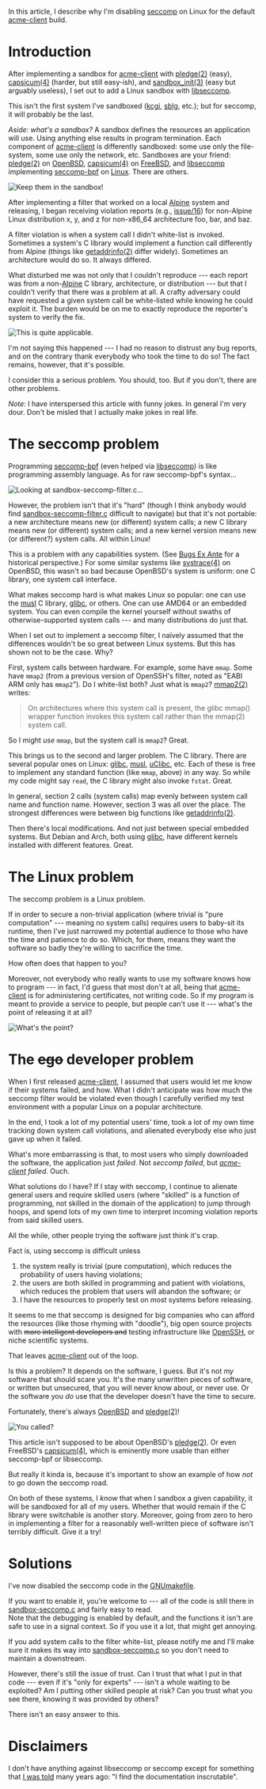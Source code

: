 
In this article, I describe why I'm disabling
[seccomp](https://www.kernel.org/doc/Documentation/prctl/seccomp_filter.txt)
on Linux for the default
[acme-client](https://kristaps.bsd.lv/acme-client) build.

# Introduction

After implementing a sandbox for
[acme-client](https://kristaps.bsd.lv/acme-client) with
[pledge(2)](http://man.openbsd.org/pledge.2) (easy),
[capsicum(4)](https://www.freebsd.org/cgi/man.cgi?query=capsicum&sektion=4)
(harder, but still easy-ish), and
[sandbox\_init(3)](https://developer.apple.com/legacy/library/documentation/Darwin/Reference/ManPages/man3/sandbox_init.3.html)
(easy but arguably useless), I set out to add a Linux sandbox with
[libseccomp](https://github.com/seccomp/libseccomp).

This isn't the first system I've sandboxed
([kcgi](https://kristaps.bsd.lv/kcgi),
[sblg](https://kristaps.bsd.lv/sblg), etc.); but for seccomp, it will
probably be the last.

*Aside: what's a sandbox?*  A sandbox defines the resources an
application will use.  Using anything else results in program
termination.  Each component of
[acme-client](https://kristaps.bsd.lv/acme-client) is differently
sandboxed: some use only the file-system, some use only the network,
etc.  Sandboxes are your friend:
[pledge(2)](http://man.openbsd.org/pledge.2) on
[OpenBSD](http://www.openbsd.org),
[capsicum(4)](https://www.freebsd.org/cgi/man.cgi?query=capsicum&sektion=4)
on [FreeBSD](https://www.freebsd.org), and
[libseccomp](https://github.com/seccomp/libseccomp) implementing
[seccomp-bpf](https://www.kernel.org/doc/Documentation/prctl/seccomp_filter.txt)
on [Linux](https://www.kernel.org).  There are others.

![Keep them in the sandbox!](http://1.bp.blogspot.com/-F2qtZSFIrAQ/UYk8KnQqZ7I/AAAAAAAAATg/RKs0uOCPdXU/s1600/sandbox+fight.jpg)

After implementing a filter that worked on a local
[Alpine](https://alpinelinux.org) system and releasing, I began
receiving violation reports (e.g.,
[issue/16](https://github.com/kristapsdz/acme-client-portable/issues/16))
for non-Alpine Linux distribution x, y, and z for non-x86\_64
architecture foo, bar, and baz.

A filter violation is when a system call I didn't white-list is invoked.
Sometimes a system's C library would implement a function call
differently from Alpine (things like
[getaddrinfo(2)](http://man.openbsd.org/getaddrinfo.3) differ widely).
Sometimes an architecture would do so.  It always differed.

What disturbed me was not only that I couldn't reproduce --- each report
was from a non-[Alpine](https://alpinelinux.org) C library,
architecture, or distribution --- but that I couldn't verify that there
was a problem at all.  A crafty adversary could have requested a given
system call be white-listed while knowing he could exploit it.  The
burden would be on me to exactly reproduce the reporter's system to
verify the fix.

![This is quite applicable.](http://gifrific.com/wp-content/uploads/2012/08/Aint-Nobody-Got-Time-for-That.gif)

I'm not saying this happened --- I had no reason to distrust any bug
reports, and on the contrary thank everybody who took the time to do so!
The fact remains, however, that it's possible.

I consider this a serious problem.  You should, too.  But if you don't,
there are other problems.

*Note:* I have interspersed this article with funny jokes.  In general
I'm very dour.  Don't be misled that I actually make jokes in real life.

# The seccomp problem

Programming
[seccomp-bpf](https://www.kernel.org/doc/Documentation/prctl/seccomp_filter.txt)
(even helped via [libseccomp](https://github.com/seccomp/libseccomp)) is
like programming assembly language.  As for raw seccomp-bpf's syntax...

![Looking at sandbox-seccomp-filter.c...](http://i0.kym-cdn.com/entries/icons/original/000/016/986/xl1XYq8.jpg)

However, the problem isn't that it's "hard" (though I think anybody
would find
[sandbox-seccomp-filter.c](https://github.com/openssh/openssh-portable/blob/master/sandbox-seccomp-filter.c)
difficult to navigate) but that it's not portable: a new architecture
means new (or different) system calls; a new C library means new (or
different) system calls; and a new kernel version means new (or
different?) system calls.  All within Linux!

This is a problem with any capabilities system.  (See [Bugs Ex
Ante](https://www.youtube.com/watch?v=lqIXr_Or2s4) for a historical
perspective.) For some similar systems like
[systrace(4)](http://www.citi.umich.edu/u/provos/systrace/) on OpenBSD,
this wasn't so bad because OpenBSD's system is uniform: one C library,
one system call interface.

What makes seccomp hard is what makes Linux so popular: one can use the
[musl](https://www.musl-libc.org/) C library,
[glibc](https://www.gnu.org/software/libc/), or others.  One can use
AMD64 or an embedded system.  You can even compile the kernel yourself
without swaths of otherwise-supported system calls --- and many
distributions do just that.

When I set out to implement a seccomp filter, I naïvely assumed that the
differences wouldn't be so great between Linux systems.  But this has
shown not to be the case.  Why?

First, system calls between hardware.  For example, some have `mmap`.
Some have `mmap2` (from a previous version of OpenSSH's filter, noted as
"EABI ARM only has `mmap2`").  Do I white-list both?  Just what is
`mmap2`?  [mmap2(2)](http://man7.org/linux/man-pages/man2/mmap2.2.html)
writes:

> On architectures where this system call is present, the glibc mmap()
> wrapper function invokes this system call rather than the mmap(2)
> system call.  

So I might *use* `mmap`, but the system call is `mmap2`?  Great.

This brings us to the second and larger problem.  The C library.  There
are several popular ones on Linux:
[glibc](https://www.gnu.org/software/libc),
[musl](https://www.musl-libc.org), [uClibc](https://uclibc.org/), etc.
Each of these is free to implement any standard function (like `mmap`,
above) in any way.  So while my code might say `read`, the C library
might also invoke `fstat`.  Great.

In general, section 2 calls (system calls) map evenly between system
call name and function name.  However, section 3 was all over the place.
The strongest differences were between big functions like
[getaddrinfo(2)](http://man.openbsd.org/getaddrinfo.3).

Then there's local modifications.  And not just between special embedded
systems.  But Debian and Arch, both using
[glibc](https://www.gnu.org/software/libc), have different kernels
installed with different features.  Great.

# The Linux problem

The seccomp problem is a Linux problem. 

If in order to secure a non-trivial application (where trivial is "pure
computation" --- meaning no system calls) requires users to baby-sit its
runtime, then I've just narrowed my potential audience to those who have
the time and patience to do so.  Which, for them, means they want the
software so badly they're willing to sacrifice the time.

How often does that happen to you?

Moreover, not everybody who really wants to use my software knows how to
program --- in fact, I'd guess that most don't at all, being that
[acme-client](https://kristaps.bsd.lv/acme-client) is for administering
certificates, not writing code.  So if my program is meant to provide a
service to people, but people can't use it --- what's the point of
releasing it at all?

![What's the point?](http://www.theimaginativeconservative.org/wp-content/uploads/2014/05/peter-sellers-as-dr-strangelove-1.jpg)

# The ~~ego~~ developer problem

When I first released
[acme-client](https://kristaps.bsd.lv/acme-client), I assumed that users
would let me know if their systems failed, and how.  What I didn't
anticipate was how much the seccomp filter would be violated even though
I carefully verified my test environment with a popular Linux on a
popular architecture.

In the end, I took a lot of my potential users' time, took a lot of my
own time tracking down system call violations, and alienated everybody
else who just gave up when it failed.

What's more embarrassing is that, to most users who simply downloaded
the software, the application just *failed*.  Not *seccomp failed*, but
*[acme-client](https://kristaps.bsd.lv/acme-client) failed*.  Ouch.

What solutions do I have?  If I stay with seccomp, I continue to
alienate general users and require skilled users (where "skilled" is a
function of programming, not skilled in the domain of the application)
to jump through hoops, and spend lots of my own time to interpret
incoming violation reports from said skilled users.

All the while, other people trying the software just think it's crap.

Fact is, using seccomp is difficult unless

1. the system really is trivial (pure computation), which reduces the
   probability of users having violations;
2. the users are both skilled in programming and patient with
   violations, which reduces the problem that users will abandon the
   software; or
3. I have the resources to properly test on most systems before
   releasing.

It seems to me that seccomp is designed for big companies who can afford
the resources (like those rhyming with "doodle"), big open source
projects with ~~more intelligent developers and~~ testing
infrastructure like [OpenSSH](https://www.openssh.com/), or niche
scientific systems.

That leaves [acme-client](https://kristaps.bsd.lv/acme-client) out of
the loop.

Is this a problem?  It depends on the software, I guess.  But it's not
*my* software that should scare you.  It's the many unwritten pieces of
software, or written but unsecured, that you will never know about, or
never use.  Or the software you *do* use that the developer doesn't have
the time to secure.

Fortunately, there's always [OpenBSD](http://www.openbsd.org) and
[pledge(2)](http://man.openbsd.org/pledge.2)!

![You called?](https://www.linux.org.ru/gallery/4888769.jpg)

This article isn't supposed to be about OpenBSD's
[pledge(2)](http://man.openbsd.org/pledge.2).  Or even FreeBSD's
[capsicum(4)](https://www.freebsd.org/cgi/man.cgi?query=capsicum&sektion=4),
which is eminently more usable than either seccomp-bpf or libseccomp.

But really it kinda is, because it's important to show an example of how
*not* to go down the seccomp road.

On both of these systems, I *know* that when I sandbox a given
capability, it will be sandboxed for all of my users.  Whether that
would remain if the C library were switchable is another story.
Moreover, going from zero to hero in implementing a filter for a
reasonably well-written piece of software isn't terribly difficult.
Give it a try!

# Solutions

I've now disabled the seccomp code in the [GNUmakefile](GNUmakefile).

If you want to enable it, you're welcome to --- all of the code is still
there in [sandbox-seccomp.c](sandbox-seccomp.c) and fairly easy to read.  
Note that the debugging is enabled by default, and the functions it
isn't are safe to use in a signal context.  So if you use it a lot, that
might get annoying.

If you add system calls to the filter white-list, please notify me and
I'll make sure it makes its way into
[sandbox-seccomp.c](sandbox-seccomp.c) so you don't need to maintain a
downstream.

However, there's still the issue of trust.  Can I trust that what I put
in that code --- even if it's "only for experts" --- isn't a whole
waiting to be exploited?  Am I putting other skilled people at risk?
Can you trust what you see there, knowing it was provided by others?

There isn't an easy answer to this.

# Disclaimers

I don't have anything against libseccomp or seccomp except for something
that [I was
told](https://mail-index.netbsd.org/tech-kern/2007/12/29/0007.html) many
years ago: "I find the documentation inscrutable".
